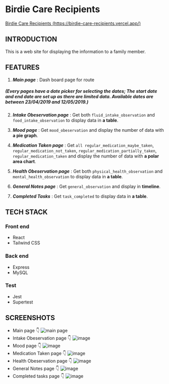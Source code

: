 # Birdie Care Recipients

[Birdie Care Recipients (https://birdie-care-recipients.vercel.app/)](https://birdie-care-recipients.vercel.app/)

## INTRODUCTION

This is a web site for displaying the information to a family member.

## FEATURES
1. **_Main page_** : Dash board page for route

##### (Every pages have a date picker for selecting the dates; The start date and end date are set up as there are limited data. Available dates are between 23/04/2019 and 12/05/2019.)

2. **_Intake Obeservation page_** : Get both `fluid_intake_observation` and `food_intake_observation` to display data in **a table**.

3. **_Mood page_** : Get `mood_obeservation` and display the number of data with **a pie graph**.

4. **_Medication Taken page_** : Get `all regular_medication_maybe_taken`, `regular_medication_not_taken`, `regular_medication_partially_taken`, `regular_medication_taken` and display the number of data with **a polar area chart**.

5. **_Health Obeservation page_** : Get both `physical_health_observation` and `mental_health_observation` to display data in **a table**.

6. **_General Notes page_** : Get `general_observation` and display in **timeline**.

7. **_Completed Tasks_** : Get `task_completed` to display data in **a table**.

## TECH STACK
### Front end
- React
- Tailwind CSS

### Back end
- Express
- MySQL

### Test
- Jest
- Supertest

## SCREENSHOTS
- Main page 👇
![main page](https://user-images.githubusercontent.com/69186211/211999236-87698a5b-d336-4318-bd63-f4cc07195ed4.png)
- Intake Obeservation page 👇
![image](https://user-images.githubusercontent.com/69186211/211999598-bd88153f-12ff-4f40-8a5d-459fbe0cf8e9.png)
- Mood page 👇
![image](https://user-images.githubusercontent.com/69186211/211999680-780e9295-7443-4059-b46e-bb02bee20e87.png)
- Medication Taken page 👇
![image](https://user-images.githubusercontent.com/69186211/211999838-89a14293-7ffd-4c71-ada0-9c739419c105.png)
- Health Obeservation page 👇
![image](https://user-images.githubusercontent.com/69186211/212000000-d7dc5fc0-9c47-47ce-9a8a-fc5e8d0fe190.png)
- General Notes page 👇
![image](https://user-images.githubusercontent.com/69186211/212000057-6eb856be-3821-419f-8718-36afd7e445e3.png)
- Completed tasks page 👇
![image](https://user-images.githubusercontent.com/69186211/212000098-26c714ef-24de-48cf-a69d-83efcae6c1dd.png)




